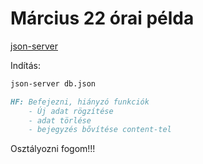 # Március 22 órai példa

[json-server](https://github.com/typicode/json-server/tree/v0)

Indítás:
```bash
json-server db.json
```

```md
HF: Befejezni, hiányzó funkciók 
    - Új adat rögzítése
    - adat törlése
    - bejegyzés bővítése content-tel
```

Osztályozni fogom!!!